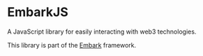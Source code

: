 # EmbarkJS

A JavaScript library for easily interacting with web3 technologies.

This library is part of the [Embark](https://github.com/embark-framework/embark) framework.
